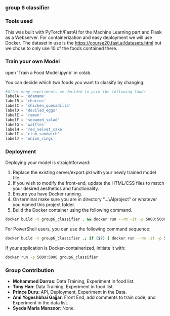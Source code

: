### group 6 classifier

### Tools used

This was built with PyTorch/FastAI for the Machine Learning part and Flask as a Webserver. For containerization and easy deployment we will use Docker. The dataset in use is the https://course20.fast.ai/datasets.html but we chose to only use 10 of the foods contained there.

### Train your own Model

open 'Train a Food Model.ipynb' in colab.

You can decide which two foods you want to classify by changing:

```python
#After many experiments we decided to pick the following foods
labelA = 'edamame'
labelB = 'churros'
labelC = 'chicken_quesadilla'
labelD = 'deviled_eggs'
labelE = 'ramen'
labelF = 'seaweed_salad'
labelG = 'waffles'
labelH = 'red_velvet_cake'
labelI = 'club_sandwich'
labelJ = 'onion_rings'
```

### Deployment

Deploying your model is straightforward:

1. Replace the existing server/export.pkl with your newly trained model file.
2. If you wish to modify the front-end, update the HTML/CSS files to match your desired aesthetics and functionality.
3. Ensure you have Docker running.
4. On terminal make sure you are in directory "...\AIproject" or whatever you named this project folder.
5. Build the Docker container using the following command.

```bash
docker build -t group6_classifier . && docker run --rm -it -p 5000:5000 group6_classifier
```

For PowerShell users, you can use the following command sequence:

```bash
docker build -t group6_classifier .; if ($?) { docker run --rm -it -p 5000:5000 group6_classifier }
```

If your application is Docker-containerized, initiate it with:

```bash
docker run -p 5000:5000 group6_classifier
```

### Group Contribution

- **Mohammed Darras**: Data Training, Experiment in food list.
- **Tony Han**: Data Training, Experiment in food list.
- **Prince Duru**: API, Deployment, Experiment in the Data.
- **Ami Yogeshbhai Gajjar**: Front End, add comments to train code, and Experiment in the data list.
- **Syeda Maria Manzoor**: None.
